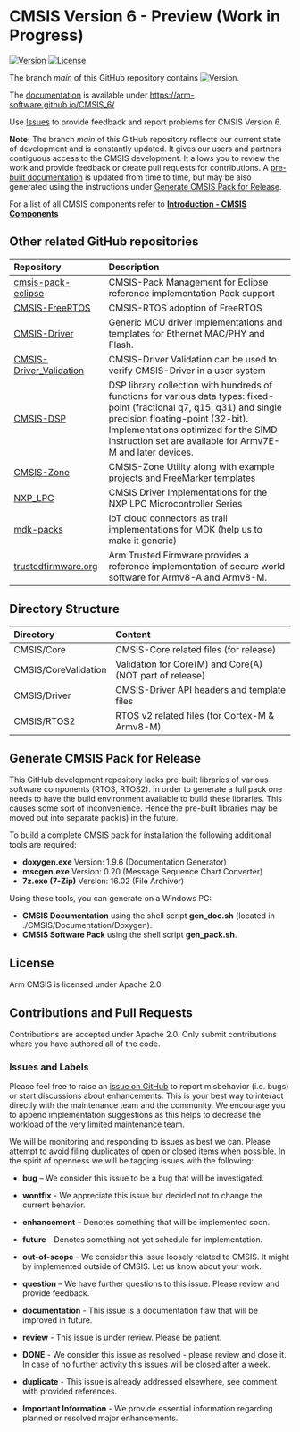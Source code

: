 # CMSIS Version 6 - Preview (Work in Progress)

[![Version](https://img.shields.io/github/v/release/arm-software/CMSIS_6)](https://github.com/ARM-software/CMSIS_6/releases/latest) [![License](https://img.shields.io/github/license/arm-software/CMSIS_6)](https://arm-software.github.io/CMSIS_6/General/html/LICENSE)

The branch *main* of this GitHub repository contains ![Version](https://img.shields.io/github/v/release/arm-software/CMSIS_6?display_name=release&label=%20&sort=semver).

The [documentation](https://arm-software.github.io/CMSIS_6/) is available under https://arm-software.github.io/CMSIS_6/

Use [Issues](https://github.com/ARM-software/CMSIS_6#issues-and-labels) to provide feedback and report problems for CMSIS Version 6.

**Note:** The branch *main* of this GitHub repository reflects our current state of development and is constantly updated. It gives our users and partners contiguous access to the CMSIS development. It allows you to review the work and provide feedback or create pull requests for contributions. A [pre-built documentation](https://arm-software.github.io/CMSIS_5/develop/General/html/index.html) is updated from time to time, but may be also generated using the instructions under [Generate CMSIS Pack for Release](https://github.com/ARM-software/CMSIS_5#generate-cmsis-pack-for-release).

For a list of all CMSIS components refer to [**Introduction - CMSIS Components**](./CMSIS/Documentation/Doxygen/General/src/introduction.md#structure)


## Other related GitHub repositories

| Repository                  | Description                                               |
|:--------------------------- |:--------------------------------------------------------- |
| [cmsis-pack-eclipse](https://github.com/ARM-software/cmsis-pack-eclipse)    |  CMSIS-Pack Management for Eclipse reference implementation Pack support  |
| [CMSIS-FreeRTOS](https://github.com/arm-software/CMSIS-FreeRTOS)            | CMSIS-RTOS adoption of FreeRTOS                                                      |
| [CMSIS-Driver](https://github.com/arm-software/CMSIS-Driver)                | Generic MCU driver implementations and templates for Ethernet MAC/PHY and Flash.  |
| [CMSIS-Driver_Validation](https://github.com/ARM-software/CMSIS-Driver_Validation) | CMSIS-Driver Validation can be used to verify CMSIS-Driver in a user system |
| [CMSIS-DSP](https://github.com/ARM-software/CMSIS-DSP)                      | DSP library collection with hundreds of functions for various data types: fixed-point (fractional q7, q15, q31) and single precision floating-point (32-bit). Implementations optimized for the SIMD instruction set are available for Armv7E-M and later devices. |
| [CMSIS-Zone](https://github.com/ARM-software/CMSIS-Zone)                    | CMSIS-Zone Utility along with example projects and FreeMarker templates         |
| [NXP_LPC](https://github.com/ARM-software/NXP_LPC)                          | CMSIS Driver Implementations for the NXP LPC Microcontroller Series       |
| [mdk-packs](https://github.com/mdk-packs)                                   | IoT cloud connectors as trail implementations for MDK (help us to make it generic)|
| [trustedfirmware.org](https://www.trustedfirmware.org/)                     | Arm Trusted Firmware provides a reference implementation of secure world software for Armv8-A and Armv8-M.|

## Directory Structure

Directory            | Content
:------------------- |:---------------------------------------------------------
CMSIS/Core           | CMSIS-Core related files (for release)
CMSIS/CoreValidation | Validation for Core(M) and Core(A) (NOT part of release)  
CMSIS/Driver         | CMSIS-Driver API headers and template files
CMSIS/RTOS2          | RTOS v2 related files (for Cortex-M & Armv8-M)

## Generate CMSIS Pack for Release

This GitHub development repository lacks pre-built libraries of various software components (RTOS, RTOS2).
In order to generate a full pack one needs to have the build environment available to build these libraries.
This causes some sort of inconvenience. Hence the pre-built libraries may be moved out into separate pack(s)
in the future.

To build a complete CMSIS pack for installation the following additional tools are required:

- **doxygen.exe**    Version: 1.9.6 (Documentation Generator)
- **mscgen.exe**     Version: 0.20  (Message Sequence Chart Converter)
- **7z.exe (7-Zip)** Version: 16.02 (File Archiver)

Using these tools, you can generate on a Windows PC:

- **CMSIS Documentation** using the shell script **gen_doc.sh** (located in ./CMSIS/Documentation/Doxygen).
- **CMSIS Software Pack** using the shell script **gen_pack.sh**.

## License

Arm CMSIS is licensed under Apache 2.0.

## Contributions and Pull Requests

Contributions are accepted under Apache 2.0. Only submit contributions where you have authored all of the code.

### Issues and Labels

Please feel free to raise an [issue on GitHub](https://github.com/ARM-software/CMSIS_5/issues)
to report misbehavior (i.e. bugs) or start discussions about enhancements. This
is your best way to interact directly with the maintenance team and the community.
We encourage you to append implementation suggestions as this helps to decrease the
workload of the very limited maintenance team.

We will be monitoring and responding to issues as best we can.
Please attempt to avoid filing duplicates of open or closed items when possible.
In the spirit of openness we will be tagging issues with the following:

- **bug** – We consider this issue to be a bug that will be investigated.

- **wontfix** - We appreciate this issue but decided not to change the current behavior.

- **enhancement** – Denotes something that will be implemented soon.

- **future** - Denotes something not yet schedule for implementation.

- **out-of-scope** - We consider this issue loosely related to CMSIS. It might by implemented outside of CMSIS. Let us know about your work.

- **question** – We have further questions to this issue. Please review and provide feedback.

- **documentation** - This issue is a documentation flaw that will be improved in future.

- **review** - This issue is under review. Please be patient.

- **DONE** - We consider this issue as resolved - please review and close it. In case of no further activity this issues will be closed after a week.

- **duplicate** - This issue is already addressed elsewhere, see comment with provided references.

- **Important Information** - We provide essential information regarding planned or resolved major enhancements.

